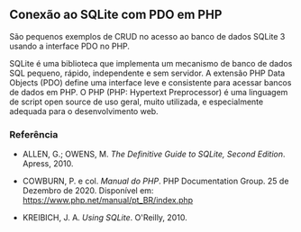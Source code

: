 ## Conexão ao SQLite com PDO em PHP

São pequenos exemplos de CRUD no acesso ao banco de dados SQLite 3 usando a interface PDO no PHP.

SQLite é uma biblioteca que implementa um mecanismo de banco de dados SQL pequeno, rápido, independente e sem servidor. A extensão PHP Data Objects (PDO) define uma interface leve e consistente para acessar bancos de dados em PHP. O PHP (PHP: Hypertext Preprocessor) é uma linguagem de script open source de uso geral, muito utilizada, e especialmente adequada para o desenvolvimento web.

### Referência

- ALLEN, G.; OWENS, M. *The Definitive Guide to SQLite, Second Edition*. Apress, 2010.

- COWBURN, P. e col. *Manual do PHP*. PHP Documentation Group. 25 de Dezembro de 2020. Disponível em: <https://www.php.net/manual/pt_BR/index.php>

- KREIBICH, J. A. *Using SQLite*. O'Reilly, 2010.
